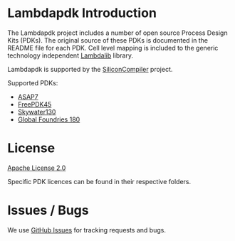 # Lambdapdk Introduction

The Lambdapdk project includes a number of open source Process Design Kits (PDKs). The original source of these PDKs is documented in the README file for each PDK. Cell level mapping is included to the generic technology independent [Lambdalib](https://github.com/siliconcompiler/lambdalib) library.

Lambdapdk is supported by the [SiliconCompiler](https://github.com/siliconcompiler/siliconcompiler) project.


Supported PDKs:

* [ASAP7](lambdapdk/asap7/README.md)
* [FreePDK45](lambdapdk/freepdk45/base/README.md)
* [Skywater130](lambdapdk/sky130/base/README.md)
* [Global Foundries 180](lambdapdk/gf180/README.md)

# License

[Apache License 2.0](LICENSE)

Specific PDK licences can be found in their respective folders.

# Issues / Bugs

We use [GitHub Issues](https://github.com/siliconcompiler/lambdapdk/issues)
for tracking requests and bugs.
